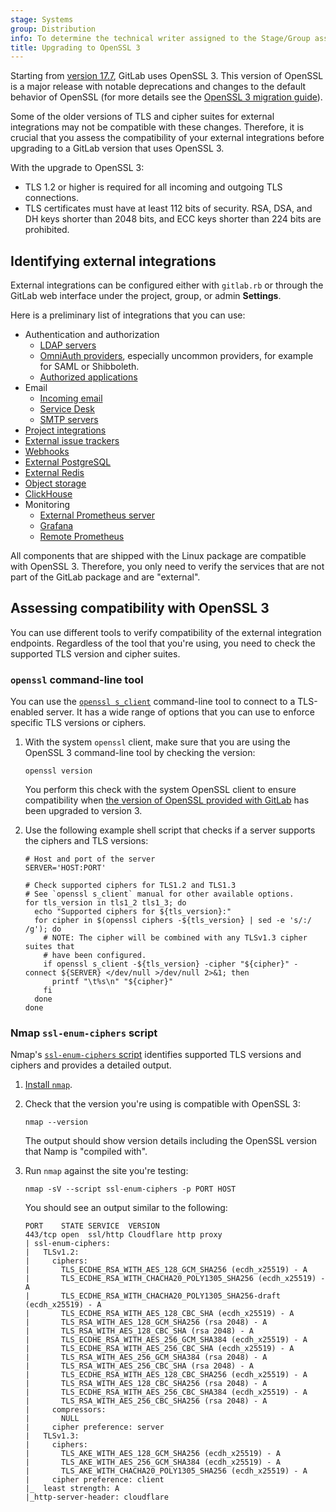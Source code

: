 ```yaml
---
stage: Systems
group: Distribution
info: To determine the technical writer assigned to the Stage/Group associated with this page, see https://handbook.gitlab.com/handbook/product/ux/technical-writing/#assignments
title: Upgrading to OpenSSL 3
---
```


Starting from [version 17.7](https://docs.gitlab.com/ee/update/versions/gitlab_17_changes.html#1770),
GitLab uses OpenSSL 3. This version of OpenSSL is a major release with notable
deprecations and changes to the default behavior of OpenSSL (for more details
see the [OpenSSL 3 migration guide](https://docs.openssl.org/3.0/man7/migration_guide/)).

Some of the older versions of TLS and cipher suites for external integrations
may not be compatible with these changes. Therefore, it is crucial that you
assess the compatibility of your external integrations before upgrading to a
GitLab version that uses OpenSSL 3.

With the upgrade to OpenSSL 3:

- TLS 1.2 or higher is required for all incoming and outgoing TLS connections.
- TLS certificates must have at least 112 bits of security. RSA, DSA, and DH
  keys shorter than 2048 bits, and ECC keys shorter than 224 bits are
  prohibited.

## Identifying external integrations

External integrations can be configured either with `gitlab.rb` or through the
GitLab web interface under the project, group, or admin **Settings**.

Here is a preliminary list of integrations that you can use:

- Authentication and authorization
  - [LDAP servers](https://docs.gitlab.com/ee/administration/auth/ldap/)
  - [OmniAuth providers](https://docs.gitlab.com/ee/integration/omniauth.html),
     especially uncommon providers, for example for SAML or Shibboleth.
  - [Authorized applications](https://docs.gitlab.com/ee/integration/oauth_provider.html#view-all-authorized-applications)
- Email
  - [Incoming email](https://docs.gitlab.com/ee/administration/incoming_email.html#configuration-examples)
  - [Service Desk](https://docs.gitlab.com/ee/user/project/service_desk/configure.html)
  - [SMTP servers](../smtp.md)
- [Project integrations](https://docs.gitlab.com/ee/user/project/integrations/index.html)
- [External issue trackers](https://docs.gitlab.com/ee/integration/external-issue-tracker.html)
- [Webhooks](https://docs.gitlab.com/ee/user/project/integrations/webhooks.html)
- [External PostgreSQL](https://docs.gitlab.com/ee/administration/postgresql/external.html)
- [External Redis](https://docs.gitlab.com/ee/administration/redis/replication_and_failover_external.html)
- [Object storage](https://docs.gitlab.com/ee/administration/object_storage.html)
- [ClickHouse](https://docs.gitlab.com/ee/integration/clickhouse.html)
- Monitoring
  - [External Prometheus server](https://docs.gitlab.com/ee/administration/monitoring/prometheus/#using-an-external-prometheus-server)
  - [Grafana](https://docs.gitlab.com/ee/administration/monitoring/performance/grafana_configuration.html)
  - [Remote Prometheus](../prometheus.md#remote-readwrite)

All components that are shipped with the Linux package are compatible with
OpenSSL 3. Therefore, you only need to verify the services that are not part of
the GitLab package and are "external".

## Assessing compatibility with OpenSSL 3

You can use different tools to verify compatibility of the external integration
endpoints. Regardless of the tool that you're using, you need to check the
supported TLS version and cipher suites.

### `openssl` command-line tool

You can use the [`openssl s_client`](https://docs.openssl.org/3.0/man1/openssl-s_client/)
command-line tool to connect to a TLS-enabled server. It has a wide range of
options that you can use to enforce specific TLS versions or ciphers.

1. With the system `openssl` client, make sure that you are using the OpenSSL 3 command-line tool by checking the version:

   ```shell
   openssl version
   ```

   You perform this check with the system OpenSSL client to ensure compatibility when
   [the version of OpenSSL provided with GitLab](_index.md#details-on-how-gitlab-and-ssl-work) has been upgraded to
   version 3.

1. Use the following example shell script that checks if a server supports the ciphers
   and TLS versions:

   ```shell
   # Host and port of the server
   SERVER='HOST:PORT'

   # Check supported ciphers for TLS1.2 and TLS1.3
   # See `openssl s_client` manual for other available options.
   for tls_version in tls1_2 tls1_3; do
     echo "Supported ciphers for ${tls_version}:"
     for cipher in $(openssl ciphers -${tls_version} | sed -e 's/:/ /g'); do
       # NOTE: The cipher will be combined with any TLSv1.3 cipher suites that
       # have been configured.
       if openssl s_client -${tls_version} -cipher "${cipher}" -connect ${SERVER} </dev/null >/dev/null 2>&1; then
         printf "\t%s\n" "${cipher}"
       fi
     done
   done
   ```

### Nmap `ssl-enum-ciphers` script

Nmap's [`ssl-enum-ciphers` script](https://nmap.org/nsedoc/scripts/ssl-enum-ciphers.html)
identifies supported TLS versions and ciphers and provides a detailed output.

1. [Install `nmap`](https://nmap.org/book/install.html).
1. Check that the version you're using is compatible with OpenSSL 3:

   ```shell
   nmap --version
   ```

   The output should show version details including the OpenSSL version that
   Namp is "compiled with".

1. Run `nmap` against the site you're testing:

   ```shell
   nmap -sV --script ssl-enum-ciphers -p PORT HOST
   ```

   You should see an output similar to the following:

   ```plaintext
   PORT    STATE SERVICE  VERSION
   443/tcp open  ssl/http Cloudflare http proxy
   | ssl-enum-ciphers:
   |   TLSv1.2:
   |     ciphers:
   |       TLS_ECDHE_RSA_WITH_AES_128_GCM_SHA256 (ecdh_x25519) - A
   |       TLS_ECDHE_RSA_WITH_CHACHA20_POLY1305_SHA256 (ecdh_x25519) - A
   |       TLS_ECDHE_RSA_WITH_CHACHA20_POLY1305_SHA256-draft (ecdh_x25519) - A
   |       TLS_ECDHE_RSA_WITH_AES_128_CBC_SHA (ecdh_x25519) - A
   |       TLS_RSA_WITH_AES_128_GCM_SHA256 (rsa 2048) - A
   |       TLS_RSA_WITH_AES_128_CBC_SHA (rsa 2048) - A
   |       TLS_ECDHE_RSA_WITH_AES_256_GCM_SHA384 (ecdh_x25519) - A
   |       TLS_ECDHE_RSA_WITH_AES_256_CBC_SHA (ecdh_x25519) - A
   |       TLS_RSA_WITH_AES_256_GCM_SHA384 (rsa 2048) - A
   |       TLS_RSA_WITH_AES_256_CBC_SHA (rsa 2048) - A
   |       TLS_ECDHE_RSA_WITH_AES_128_CBC_SHA256 (ecdh_x25519) - A
   |       TLS_RSA_WITH_AES_128_CBC_SHA256 (rsa 2048) - A
   |       TLS_ECDHE_RSA_WITH_AES_256_CBC_SHA384 (ecdh_x25519) - A
   |       TLS_RSA_WITH_AES_256_CBC_SHA256 (rsa 2048) - A
   |     compressors:
   |       NULL
   |     cipher preference: server
   |   TLSv1.3:
   |     ciphers:
   |       TLS_AKE_WITH_AES_128_GCM_SHA256 (ecdh_x25519) - A
   |       TLS_AKE_WITH_AES_256_GCM_SHA384 (ecdh_x25519) - A
   |       TLS_AKE_WITH_CHACHA20_POLY1305_SHA256 (ecdh_x25519) - A
   |     cipher preference: client
   |_  least strength: A
   |_http-server-header: cloudflare
   ```
